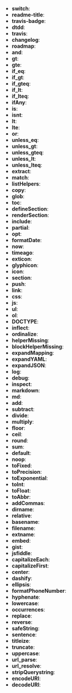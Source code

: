 * **switch**: 
* **readme-title**: 
* **travis-badge**: 
* **dtdd**: 
* **travis**: 
* **changelog**: 
* **roadmap**: 
* **and**: 
* **gt**: 
* **gte**: 
* **if_eq**: 
* **if_gt**: 
* **if_gteq**: 
* **if_lt**: 
* **if_lteq**: 
* **ifAny**: 
* **is**: 
* **isnt**: 
* **lt**: 
* **lte**: 
* **or**: 
* **unless_eq**: 
* **unless_gt**: 
* **unless_gteq**: 
* **unless_lt**: 
* **unless_lteq**: 
* **extract**: 
* **match**: 
* **listHelpers**: 
* **copy**: 
* **glob**: 
* **toc**: 
* **defineSection**: 
* **renderSection**: 
* **include**: 
* **partial**: 
* **opt**: 
* **formatDate**: 
* **now**: 
* **timeago**: 
* **exticon**: 
* **glyphicon**: 
* **icon**: 
* **section**: 
* **push**: 
* **link**: 
* **css**: 
* **js**: 
* **ul**: 
* **ol**: 
* **DOCTYPE**: 
* **inflect**: 
* **ordinalize**: 
* **helperMissing**: 
* **blockHelperMissing**: 
* **expandMapping**: 
* **expandYAML**: 
* **expandJSON**: 
* **log**: 
* **debug**: 
* **inspect**: 
* **markdown**: 
* **md**: 
* **add**: 
* **subtract**: 
* **divide**: 
* **multiply**: 
* **floor**: 
* **ceil**: 
* **round**: 
* **sum**: 
* **default**: 
* **noop**: 
* **toFixed**: 
* **toPrecision**: 
* **toExponential**: 
* **toInt**: 
* **toFloat**: 
* **toAbbr**: 
* **addCommas**: 
* **dirname**: 
* **relative**: 
* **basename**: 
* **filename**: 
* **extname**: 
* **embed**: 
* **gist**: 
* **jsfiddle**: 
* **capitalizeEach**: 
* **capitalizeFirst**: 
* **center**: 
* **dashify**: 
* **ellipsis**: 
* **formatPhoneNumber**: 
* **hyphenate**: 
* **lowercase**: 
* **occurrences**: 
* **replace**: 
* **reverse**: 
* **safeString**: 
* **sentence**: 
* **titleize**: 
* **truncate**: 
* **uppercase**: 
* **url_parse**: 
* **url_resolve**: 
* **stripQuerystring**: 
* **encodeURI**: 
* **decodeURI**: 

